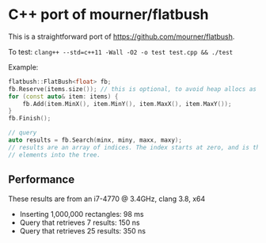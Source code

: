 # C++ port of mourner/flatbush

This is a straightforward port of https://github.com/mourner/flatbush.

To test: `clang++ --std=c++11 -Wall -O2 -o test test.cpp && ./test`

Example:
```cpp
flatbush::FlatBush<float> fb;
fb.Reserve(items.size()); // this is optional, to avoid heap allocs as the array grows during insertion
for (const auto& item: items) {
    fb.Add(item.MinX(), item.MinY(), item.MaxX(), item.MaxY());
}
fb.Finish();

// query
auto results = fb.Search(minx, miny, maxx, maxy);
// results are an array of indices. The index starts at zero, and is the order in which you inserted
// elements into the tree.
```

## Performance

These results are from an i7-4770 @ 3.4GHz, clang 3.8, x64

* Inserting 1,000,000 rectangles: 98 ms
* Query that retrieves 7 results: 150 ns
* Query that retrieves 25 results: 350 ns